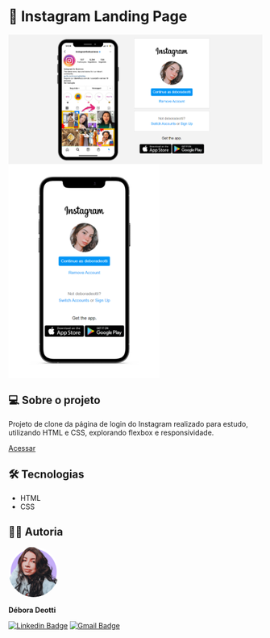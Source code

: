 <h1>🤳 Instagram Landing Page</h1>

<img align="center" src="img/screenshot-browser.png">
<img align="center" src="img/screenshot-phone.png"  width="300px;">

<h2 class="sobre">💻 Sobre o projeto</h2>
<p>Projeto de clone da página de login do Instagram realizado para estudo, utilizando HTML e CSS, explorando flexbox e responsividade.</p>

[Acessar](https://deboradeotti.github.io/instagram-landing-page/)

<h2 class="tecnologias">🛠️ Tecnologias</h2>

- HTML
- CSS


<h2 class="autoria">👩‍💻 Autoria</h2>

<img style="border-radius: 50%;" src="img/debora.png" width="100px;" alt=""/><br />   

<p><b>Débora Deotti</b></p>

[![Linkedin Badge](https://img.shields.io/badge/-Débora%20Deotti-blue?style=flat-square&logo=Linkedin&logoColor=white&link=https://www.linkedin.com/in/deboradeotti/)](https://www.linkedin.com/in/deboradeotti/) 
[![Gmail Badge](https://img.shields.io/badge/-debora.deotti@gmail.com-c14438?style=flat-square&logo=Gmail&logoColor=white&link=mailto:debora.deotti@gmail.com)](mailto:debora.deotti@gmail.com)